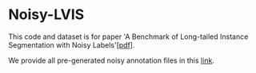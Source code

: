 # Noisy-LVIS

This code and dataset is for paper 'A Benchmark of Long-tailed Instance Segmentation with Noisy Labels'[[pdf]](https://arxiv.org/abs/2211.13435).


We provide all pre-generated noisy annotation files in this [link](https://entuedu-my.sharepoint.com/:u:/g/personal/guanlin001_e_ntu_edu_sg/EW_yfRrNzktCrxlfPm-BZ90Byd9BZADWgL8YQ3VWhVbMzA?e=Pmi35H).
